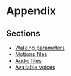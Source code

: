 # Appendix

## Sections
- [Walking parameters](walking-parameters.md)
- [Motions files](motions-files.md)
- [Audio files](audio-files.md)
- [Available voices](available-voices.md)
